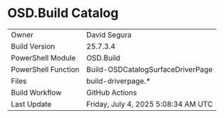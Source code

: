 ﻿# OSD.Build Catalog

| | |
|-|-|
| Owner | David Segura |
| Build Version | 25.7.3.4 |
| PowerShell Module | OSD.Build |
| PowerShell Function | Build-OSDCatalogSurfaceDriverPage |
| Files | build-driverpage.* |
| Build Workflow | GitHub Actions |
| Last Update | Friday, July 4, 2025 5:08:34 AM UTC |
